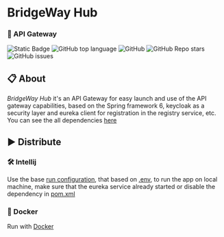# BridgeWay Hub

### 🧱 API Gateway

![Static Badge](https://img.shields.io/badge/Justedlev-BridgeWay%20Hub-BridgeWay%20Hub)
![GitHub top language](https://img.shields.io/github/languages/top/Justedlev/bridgewayhub)
![GitHub](https://img.shields.io/github/license/Justedlev/bridgewayhub)
![GitHub Repo stars](https://img.shields.io/github/stars/Justedlev/bridgewayhub)
![GitHub issues](https://img.shields.io/github/issues/Justedlev/bridgewayhub)

## 📋 About

*BridgeWay Hub* it's an API Gateway for easy launch and use of the API gateway capabilities, based on the Spring framework 6, keycloak as a security layer and eureka client for registration in the registry service, etc. You can see the all dependencies [here](pom.xml)

## ▶️ Distribute

### 🛠️ Intellij

Use the base [run configuration](.run%2FDefault.run.xml), that based on [.env](.env), to run the app on local machine, make sure that the eureka service 
already started or disable the dependency in [pom.xml](pom.xml)

### 🚢 Docker
Run with [Docker](README.Docker.md)
